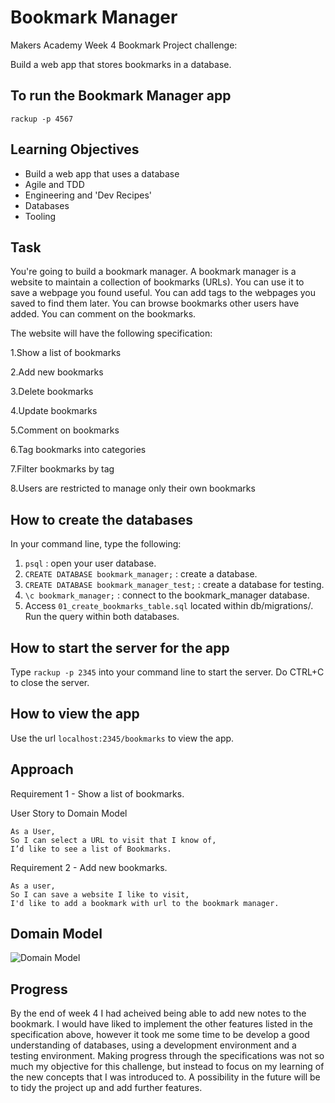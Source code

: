 # Bookmark Manager

Makers Academy Week 4 Bookmark Project challenge: 

Build a web app that stores bookmarks in a database.

## To run the Bookmark Manager app

```
rackup -p 4567
```

## Learning Objectives

* Build a web app that uses a database
* Agile and TDD
* Engineering and 'Dev Recipes'
* Databases
* Tooling

## Task

You're going to build a bookmark manager. A bookmark manager is a website to maintain a collection of bookmarks (URLs). You can use it to save a webpage you found useful. You can add tags to the webpages you saved to find them later. You can browse bookmarks other users have added. You can comment on the bookmarks.

The website will have the following specification:

1.Show a list of bookmarks

2.Add new bookmarks

3.Delete bookmarks

4.Update bookmarks

5.Comment on bookmarks

6.Tag bookmarks into categories

7.Filter bookmarks by tag

8.Users are restricted to manage only their own bookmarks

## How to create the databases

  In your command line, type the following:
  1. `psql` : open your user database.
  2. `CREATE DATABASE bookmark_manager;` : create a database.
  3. `CREATE DATABASE bookmark_manager_test;` : create a database for testing.
  4. `\c bookmark_manager;` : connect to the bookmark_manager database.
  5. Access `01_create_bookmarks_table.sql` located within db/migrations/. Run the query within both databases.

## How to start the server for the app

  Type `rackup -p 2345` into your command line to start the server. Do CTRL+C to close the server.

## How to view the app

Use the url `localhost:2345/bookmarks` to view the app.

## Approach

Requirement 1 - Show a list of bookmarks.

User Story to Domain Model

```
As a User,
So I can select a URL to visit that I know of,
I’d like to see a list of Bookmarks.
```

Requirement 2 - Add new bookmarks.
```
As a user,
So I can save a website I like to visit,
I'd like to add a bookmark with url to the bookmark manager.
```

## Domain Model

  ![Domain Model](https://github.com/Hannah-Frost/bookmark-manager/blob/master/images/domain_model.png)
  
## Progress

By the end of week 4 I had acheived being able to add new notes to the bookmark. I would have liked to implement the other features listed in the specification above, however it took me some time to be develop a good understanding of databases, using a development environment and a testing environment. Making progress through the specifications was not so much my objective for this challenge, but instead to focus on my learning of the new concepts that I was introduced to. A possibility in the future will be to tidy the project up and add further features.


